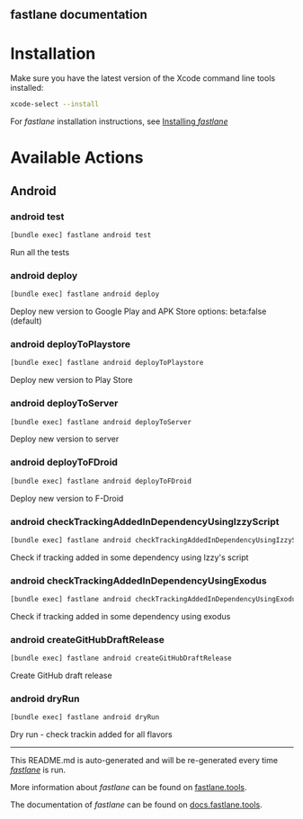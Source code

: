 fastlane documentation
----

# Installation

Make sure you have the latest version of the Xcode command line tools installed:

```sh
xcode-select --install
```

For _fastlane_ installation instructions, see [Installing _fastlane_](https://docs.fastlane.tools/#installing-fastlane)

# Available Actions

## Android

### android test

```sh
[bundle exec] fastlane android test
```

Run all the tests

### android deploy

```sh
[bundle exec] fastlane android deploy
```

Deploy new version to Google Play and APK Store options: beta:false (default)

### android deployToPlaystore

```sh
[bundle exec] fastlane android deployToPlaystore
```

Deploy new version to Play Store

### android deployToServer

```sh
[bundle exec] fastlane android deployToServer
```

Deploy new version to server

### android deployToFDroid

```sh
[bundle exec] fastlane android deployToFDroid
```

Deploy new version to F-Droid

### android checkTrackingAddedInDependencyUsingIzzyScript

```sh
[bundle exec] fastlane android checkTrackingAddedInDependencyUsingIzzyScript
```

Check if tracking added in some dependency using Izzy's script

### android checkTrackingAddedInDependencyUsingExodus

```sh
[bundle exec] fastlane android checkTrackingAddedInDependencyUsingExodus
```

Check if tracking added in some dependency using exodus

### android createGitHubDraftRelease

```sh
[bundle exec] fastlane android createGitHubDraftRelease
```

Create GitHub draft release

### android dryRun

```sh
[bundle exec] fastlane android dryRun
```

Dry run - check trackin added for all flavors

----

This README.md is auto-generated and will be re-generated every time [_fastlane_](https://fastlane.tools) is run.

More information about _fastlane_ can be found on [fastlane.tools](https://fastlane.tools).

The documentation of _fastlane_ can be found on [docs.fastlane.tools](https://docs.fastlane.tools).

